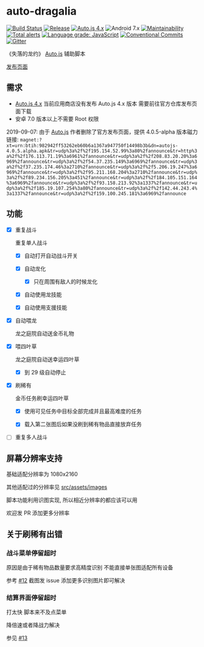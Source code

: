# auto-dragalia

[![Build Status](https://img.shields.io/circleci/project/github/NateScarlet/auto-dragalia.svg)](https://circleci.com/gh/NateScarlet/auto-dragalia)
[![Release](https://img.shields.io/github/release/NateScarlet/auto-dragalia.svg)](https://github.com/NateScarlet/auto-dragalia/releases/latest)
[![Auto.js 4.x](https://img.shields.io/badge/Auto.js-4.x-009688.svg)](https://github.com/hyb1996/Auto.js)
![Android 7.x](https://img.shields.io/badge/Android-7+-a4c639.svg?logo=android)
[![Maintainability](https://api.codeclimate.com/v1/badges/619eae52db0e72683d02/maintainability)](https://codeclimate.com/github/NateScarlet/auto-dragalia/maintainability)
[![Total alerts](https://img.shields.io/lgtm/alerts/g/NateScarlet/auto-dragalia.svg?logo=lgtm&logoWidth=18)](https://lgtm.com/projects/g/NateScarlet/auto-dragalia/alerts/)
[![Language grade: JavaScript](https://img.shields.io/lgtm/grade/javascript/g/NateScarlet/auto-dragalia.svg?logo=lgtm&logoWidth=18)](https://lgtm.com/projects/g/NateScarlet/auto-dragalia/context:javascript)
[![Conventional Commits](https://img.shields.io/badge/Conventional%20Commits-1.0.0-yellow.svg)](https://conventionalcommits.org)
[![Gitter](https://badges.gitter.im/auto-dragalia/community.svg)](https://gitter.im/auto-dragalia/community?utm_source=badge&utm_medium=badge&utm_campaign=pr-badge)

《失落的龙约》 [Auto.js] 辅助脚本

[发布页面](https://github.com/NateScarlet/auto-dragalia/releases)

## 需求

- [Auto.js 4.x](https://github.com/hyb1996/Auto.js/releases) 当前应用商店没有发布 Auto.js 4.x 版本 需要前往官方仓库发布页面下载
- 安卓 7.0 版本以上不需要 Root 权限

2019-09-07: 由于 [Auto.js] 作者删除了官方发布页面，提供 4.0.5-alpha 版本磁力链接: `magnet:?xt=urn:btih:982942ff53262eb60b6a1367a947750f14498b3b&dn=autojs-4.0.5.alpha.apk&tr=udp%3a%2f%2f195.154.52.99%3a80%2fannounce&tr=http%3a%2f%2f176.113.71.19%3a6961%2fannounce&tr=udp%3a%2f%2f208.83.20.20%3a6969%2fannounce&tr=udp%3a%2f%2f54.37.235.149%3a6969%2fannounce&tr=udp%3a%2f%2f37.235.174.46%3a2710%2fannounce&tr=udp%3a%2f%2f5.206.19.247%3a6969%2fannounce&tr=udp%3a%2f%2f95.211.168.204%3a2710%2fannounce&tr=udp%3a%2f%2f89.234.156.205%3a451%2fannounce&tr=udp%3a%2f%2f184.105.151.164%3a6969%2fannounce&tr=udp%3a%2f%2f93.158.213.92%3a1337%2fannounce&tr=udp%3a%2f%2f185.19.107.254%3a80%2fannounce&tr=udp%3a%2f%2f142.44.243.4%3a1337%2fannounce&tr=udp%3a%2f%2f159.100.245.181%3a6969%2fannounce`

## 功能

- [x] 重复战斗

  重复单人战斗

  - [x] 自动打开自动战斗开关

  - [x] 自动龙化

    - [x] 只在周围有敌人的时候龙化

  - [x] 自动使用龙技能

  - [x] 自动使用支援技能

- [x] 自动喂龙

  龙之庭院自动送金币礼物

- [x] 喂四叶草

  龙之庭院自动送幸运四叶草

  - [x] 到 29 级自动停止

- [x] 刷稀有

  金币任务刷幸运四叶草

  - [x] 使用可见任务中目标全部完成并且最高难度的任务

  - [x] 载入第二张图后如果没刷到稀有物品直接放弃任务

- [ ] 重复多人战斗

[auto.js]: https://github.com/hyb1996/Auto.js

## 屏幕分辨率支持

基础适配分辨率为 1080x2160

其他适配过的分辨率见 [src/assets/images](./src/assets/images)

脚本功能利用识图实现, 所以相近分辨率的都应该可以用

欢迎发 PR 添加更多分辨率

## 关于刷稀有出错

### 战斗菜单停留超时

原因是由于稀有物品数量要求高精度识别 不能直接单张图适配所有设备

参考 [#12](https://github.com/NateScarlet/auto-dragalia/issues/12) 截图发 issue 添加更多识别图片即可解决

### 结算界面停留超时

打太快 脚本来不及点菜单

降倍速或者降战力解决

参见 [#13](https://github.com/NateScarlet/auto-dragalia/issues/13)
